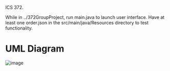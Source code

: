 ICS 372.

While in ../372GroupProject, run main.java to launch user interface. Have at least one order.json in the src/main/java/Resources directory to test functionality.

# UML Diagram

![image](https://www.plantuml.com/plantuml/png/VLL1RpCr4BtxLymjYM0RgCIXLGKDX8fKq1JI2Y74mTcT96wzzcBF1aBXlsFFhhFUglekaMVcpVFCUslbrfDqrDPQJ0v4ZR-UpnijJSnSbBQUbrfwNrHAxfsiXP1RJqwM19o7HH_-g3mDjPJzpcgD9IbhH0T_bCwZwuCxQwiLOTs7QrUXoyzBfuuXCv-8g-BBg-BoYykleBYt7fk3M45bpOI03igymby81h42ih35K2dR6WqfiuSNUPJGajBTlEX16JYWmmlnAu8_s5PNO8q-lMzCy6shD8McU9E7HfQlSX-QLxlyqWfzwLHWaE1GoxYmFwW6RElEH0TvnCy3YwHmbRPcpwDmd20TJHFRmTXln6Gkb25qEraYiC93c4ax9EytwmUlwaQZ4688uERVeaZQ3usSxcNdNnXGoHj80Cup8lUcjslXd3p50U5DhBSlWVxtFm0rHZ6NagJmwX-SpiH_Gg1fQtXIDJuR5U7BnMyRySFw-PUD-6dryFpq_IQYnXzNDl9Rt1QyhJ4wlnVdKyS-_h02kW0ZQuHhs92B-0B-RAKXHQUG2rGXqJXLHiHEMqdYC_183w5dsdLm_ooKZrPLNVNddc4Q-izqOyXZv9mo8_Fd3FkUVpPCnSb4ouML8ToZuqhFDaip3eko5Rob9qcjp_UaKpFQUnT4OOkk1xjkab9V1q0mAZPeot2cNYtFAf4bgHzpgUAjRTrlciXtiw7CRwUwwqlJiokxJ8osgIJXXgVd3R-rLgCqeIIhAhNalJc8rUcQtudvD6oVKdUV5e0nkGQS6CdGKu-L61dIlvAtW6pYCRv1fk3T-1HA-7TZ7GrvrY9nvE-BhRKnZllnm5oDTYbJslYu2TSV0qRbZzk3DgcQPkD_WrLUdF80cMULyesMfp4egwUBFmOC10kjXopxtI7vjrixDtiW3esC6NynGK1nYwPgQ_q_)
